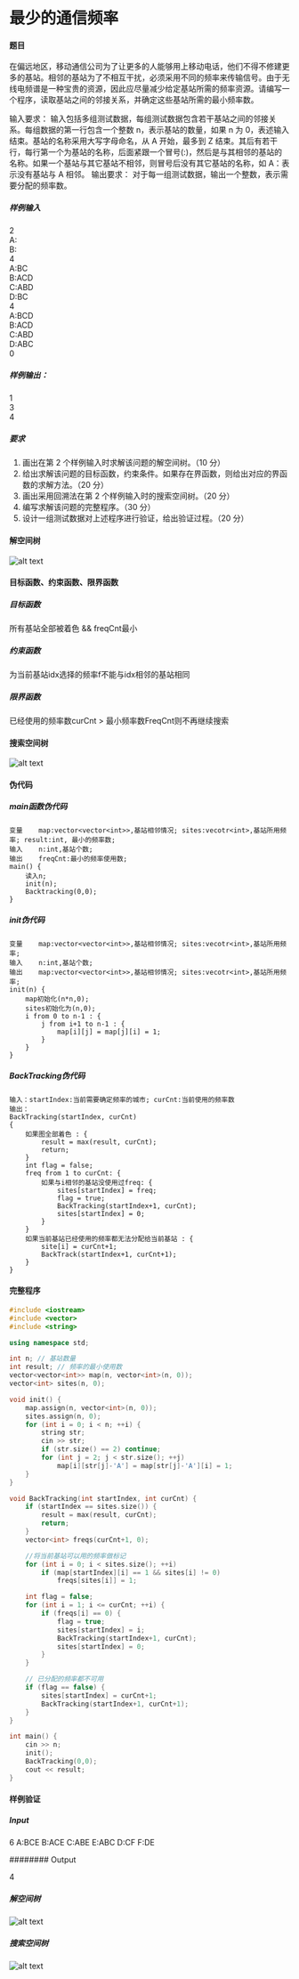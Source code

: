 # 最少的通信频率

#### 题目 

在偏远地区，移动通信公司为了让更多的人能够用上移动电话，他们不得不修建更多的基站。相邻的基站为了不相互干扰，必须采用不同的频率来传输信号。由于无线电频谱是一种宝贵的资源，因此应尽量减少给定基站所需的频率资源。请编写一个程序，读取基站之间的邻接关系，并确定这些基站所需的最小频率数。

输入要求：
输入包括多组测试数据，每组测试数据包含若干基站之间的邻接关系。每组数据的第一行包含一个整数 n，表示基站的数量，如果 n 为 0，表述输入结束。基站的名称采用大写字母命名，从 A 开始，最多到 Z 结束。其后有若干行，每行第一个为基站的名称，后面紧跟一个冒号(:)，然后是与其相邻的基站的名称。如果一个基站与其它基站不相邻，则冒号后没有其它基站的名称，如 A：表示没有基站与 A 相邻。
输出要求：
对于每一组测试数据，输出一个整数，表示需要分配的频率数。

##### 样例输入
2  
A:  
B:  
4  
A:BC  
B:ACD  
C:ABD  
D:BC  
4  
A:BCD  
B:ACD  
C:ABD  
D:ABC  
0  

##### 样例输出：

1  
3  
4  

##### 要求
1. 画出在第 2 个样例输入时求解该问题的解空间树。（10 分）
2. 给出求解该问题的目标函数，约束条件。如果存在界函数，则给出对应的界函数的求解方法。（20 分）
3. 画出采用回溯法在第 2 个样例输入时的搜索空间树。（20 分）
4. 编写求解该问题的完整程序。（30 分）
5. 设计一组测试数据对上述程序进行验证，给出验证过程。（20 分）

#### 解空间树

![alt text](pics/p1_solu_tree.png)

#### 目标函数、约束函数、限界函数

##### 目标函数

所有基站全部被着色 && freqCnt最小

##### 约束函数

为当前基站idx选择的频率f不能与idx相邻的基站相同

##### 限界函数

已经使用的频率数curCnt > 最小频率数FreqCnt则不再继续搜索

#### 搜索空间树

![alt text](pics/p1_sear_tree.png)

#### 伪代码

##### main函数伪代码

```
变量    map:vector<vector<int>>,基站相邻情况; sites:vecotr<int>,基站所用频率; result:int, 最小的频率数;
输入    n:int,基站个数; 
输出    freqCnt:最小的频率使用数;
main() {
    读入n;
    init(n);
    Backtracking(0,0);
}
```

##### init伪代码

```
变量    map:vector<vector<int>>,基站相邻情况; sites:vecotr<int>,基站所用频率;
输入    n:int,基站个数; 
输出    map:vector<vector<int>>,基站相邻情况; sites:vecotr<int>,基站所用频率;
init(n) {
    map初始化(n*n,0);
    sites初始化为(n,0);
    i from 0 to n-1 : {
        j from i+1 to n-1 : {
            map[i][j] = map[j][i] = 1;
        }
    }
}
```

##### BackTracking伪代码

```
输入：startIndex:当前需要确定频率的城市; curCnt:当前使用的频率数
输出：
BackTracking(startIndex, curCnt)
{
    如果图全部着色 : {
        result = max(result, curCnt);
        return;
    }
    int flag = false;
    freq from 1 to curCnt: {
        如果与i相邻的基站没使用过freq: {
            sites[startIndex] = freq;
            flag = true;
            BackTracking(startIndex+1, curCnt);
            sites[startIndex] = 0;
        }
    }
    如果当前基站已经使用的频率都无法分配给当前基站 : {
        site[i] = curCnt+1;
        BackTrack(startIndex+1, curCnt+1);
    }
}
```

#### 完整程序

```cpp
#include <iostream>
#include <vector>
#include <string>

using namespace std;

int n; // 基站数量
int result; // 频率的最小使用数
vector<vector<int>> map(n, vector<int>(n, 0));
vector<int> sites(n, 0);

void init() {
    map.assign(n, vector<int>(n, 0));
    sites.assign(n, 0);
    for (int i = 0; i < n; ++i) {
        string str;
        cin >> str;
        if (str.size() == 2) continue;
        for (int j = 2; j < str.size(); ++j) 
            map[i][str[j]-'A'] = map[str[j]-'A'][i] = 1;
    }
}

void BackTracking(int startIndex, int curCnt) {
    if (startIndex == sites.size()) {
        result = max(result, curCnt);
        return;
    }
    vector<int> freqs(curCnt+1, 0);

    //将当前基站可以用的频率做标记
    for (int i = 0; i < sites.size(); ++i) 
        if (map[startIndex][i] == 1 && sites[i] != 0)
            freqs[sites[i]] = 1;

    int flag = false;
    for (int i = 1; i <= curCnt; ++i) {
        if (freqs[i] == 0) {
            flag = true;
            sites[startIndex] = i;
            BackTracking(startIndex+1, curCnt);
            sites[startIndex] = 0;
        }
    }

    // 已分配的频率都不可用
    if (flag == false) {
        sites[startIndex] = curCnt+1;
        BackTracking(startIndex+1, curCnt+1);
    }
}

int main() {
    cin >> n;
    init();
    BackTracking(0,0);
    cout << result;
}
```

#### 样例验证

##### Input

6
A:BCE
B:ACE
C:ABE
E:ABC
D:CF
F:DE



######## Output

4

##### 解空间树

![alt text](pics/p1_sample_solu_tree.png)

##### 搜索空间树

![alt text](pics/p1_sample_sear_tree.png)